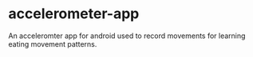 accelerometer-app
=================

An acceleromter app for android used to record movements for learning eating movement patterns.
